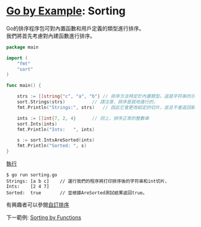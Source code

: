 # [Go by Example](../gobyexample.md): Sorting

Go的排序程序包可對內置函數和用戶定義的類型進行排序。   
我們將首先考慮對內建函數進行排序。

``` go
package main

import (
    "fmt"
    "sort"
)

func main() {

    strs := []string{"c", "a", "b"}	// 排序方法特定於內置類型。這是字符串的示例。
    sort.Strings(strs)			// 請注意，排序是就地進行的，
    fmt.Println("Strings:", strs) 	// 因此它會更改給定的切片，並且不會返回新的切片。

    ints := []int{7, 2, 4}		// 同上，排序正常的整數串
    sort.Ints(ints)
    fmt.Println("Ints:   ", ints)

    s := sort.IntsAreSorted(ints)
    fmt.Println("Sorted: ", s)
}
```
[執行](http://play.golang.org/p/_gY0tANzJ4l)

``` shell
$ go run sorting.go
Strings: [a b c]	// 運行我們的程序將打印排序後的字符串和int切片，
Ints:    [2 4 7]
Sorted:  true 		// 並根據AreSorted測試結果返回true。
```

有興趣者可以參閱[自訂排序](custom-sorting.md)

下一範例: [Sorting by Functions](sorting-by-functions.md)
